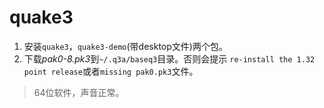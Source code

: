 # quake3

1. 安装`quake3`，`quake3-demo`(带desktop文件)两个包。
1. 下载*pak0-8.pk3*到`~/.q3a/baseq3`目录。否则会提示
`re-install the 1.32 point release`或者`missing pak0.pk3`文件。

> 64位软件，声音正常。
